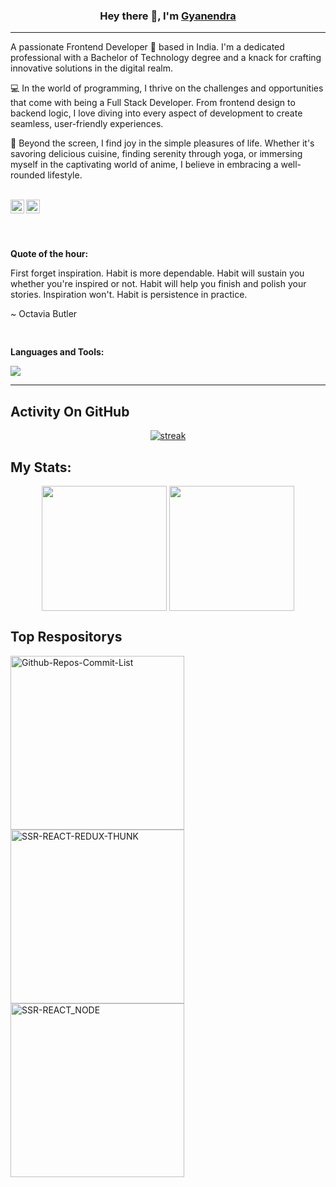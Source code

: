 <h3 align="center">Hey there 👋, I'm <a href="https://github.com/officialgyanendra">Gyanendra</a></h3>

<hr/>

<p align="left">A passionate Frontend Developer 🚀 based in India. I'm a dedicated professional with a Bachelor of Technology degree and a knack for crafting innovative solutions in the digital realm.</p>

<p align="left">💻 In the world of programming, I thrive on the challenges and opportunities that come with being a Full Stack Developer. From frontend design to backend logic, I love diving into every aspect of development to create seamless, user-friendly experiences.</p>

<p align="left">🌟 Beyond the screen, I find joy in the simple pleasures of life. Whether it's savoring delicious cuisine, finding serenity through yoga, or immersing myself in the captivating world of anime, I believe in embracing a well-rounded lifestyle.</p>

<br/>
<a href="https://www.linkedin.com/in/gyanendrakumar92/">
  <img align="left" alt="LinkdeIN" width="22px" src="https://upload.wikimedia.org/wikipedia/commons/thumb/c/ca/LinkedIn_logo_initials.png/600px-LinkedIn_logo_initials.png" />
</a>
<a href="https://leetcode.com/u/user4102Vr/">
  <img align="left" alt="leetcode" width="22px" src="https://assets.leetcode.com/static_assets/public/images/LeetCode_logo_rvs.png" />
</a>
<br/>
<br/>

<pre>

</pre>

**Quote of the hour:**

First forget inspiration. Habit is more dependable. Habit will sustain you whether you're inspired or not. Habit will help you finish and polish your stories. Inspiration won't. Habit is persistence in practice.

~ Octavia Butler
<pre>

</pre>
**Languages and Tools:**  

<p align="left">
  <img src="https://skillicons.dev/icons?i=js,typescript,react,redux,express,nodejs,vscode,github,css,html,tailwind,bootstrap,reactstrap,jest,npm,yarn,ubuntu,linux,vite,webpack,babel,git,figma,jenkins" />
</p>

<hr/>

## Activity On GitHub

<p align="center">
  <a href="https://github.com/Thinkright20">      
<img title="stats" alt="streak" src="https://github-readme-streak-stats.herokuapp.com/?user=Amir1411&theme=dark&hide_border=true&stroke=f53b3b"/>
</a> 
</p>

## My Stats:
<p align="center">
<img align="center" height="200px" src="https://github-readme-stats.vercel.app/api?username=officialgyanendra&hide_border=true&show_icons=true&count_private=true&theme=gruvbox&bg_color=151515">
<img align="center" height="200px" src="https://github-readme-stats.vercel.app/api/top-langs/?username=officialgyanendra&hide_border=true&show_icons=true&theme=gruvbox&bg_color=151515" />
</p>

## Top Respositorys
  <p align="left">
     <a href="https://github.com/officialgyanendra/Github-Repos-Commit-List"><img width="278" src="https://denvercoder1-github-readme-stats.vercel.app/api/pin/?username=officialgyanendra/Github-Repos-Commit-List&theme=react&bg_color=1F222E&title_color=F8D866&hide_border=true&icon_color=F8D866&show_icons=false" alt="Github-Repos-Commit-List"></a>
    <a href="https://github.com/officialgyanendra/SSR-REACT-REDUX-THUNK"><img width="278" src="https://denvercoder1-github-readme-stats.vercel.app/api/pin/?username=officialgyanendra/SSR-REACT-REDUX-THUNK&theme=react&bg_color=1F222E&title_color=F8D866&hide_border=true&icon_color=F8D866&show_icons=false" alt="SSR-REACT-REDUX-THUNK"></a>
   <a href="https://github.com/officialgyanendra/SSR-REACT_NODE"><img width="278" src="https://denvercoder1-github-readme-stats.vercel.app/api/pin/?username=officialgyanendra/SSR-REACT_NODE&theme=react&bg_color=1F222E&title_color=F8D866&hide_border=true&icon_color=F8D866&show_icons=false" alt="SSR-REACT_NODE"></a>
  </p>
 
<br/>
